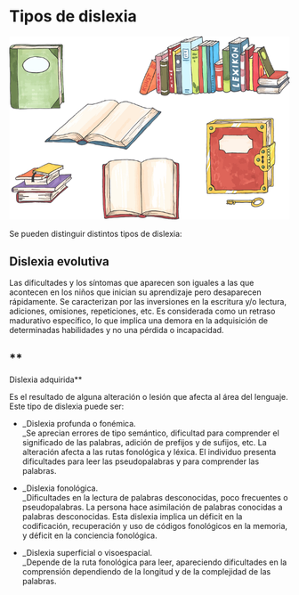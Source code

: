 # Tipos de dislexia


![libros](img/books-2026194__480.png)


Se pueden distinguir distintos tipos de dislexia:

## **Dislexia evolutiva**

Las dificultades y los síntomas que aparecen son iguales a las que acontecen en los niños que inician su aprendizaje pero desaparecen rápidamente. Se caracterizan por las inversiones en la escritura y/o lectura, adiciones, omisiones, repeticiones, etc. Es considerada como un retraso madurativo específico, lo que implica una demora en la adquisición de determinadas habilidades y no una pérdida o incapacidad.

## **  
Dislexia adquirida**

Es el resultado de alguna alteración o lesión que afecta al área del lenguaje. Este tipo de dislexia puede ser:

*   _Dislexia profunda o fonémica.  
    _Se aprecian errores de tipo semántico, dificultad para comprender el significado de las palabras, adición de prefijos y de sufijos, etc. La alteración afecta a las rutas fonológica y léxica. El individuo presenta dificultades para leer las pseudopalabras y para comprender las palabras.  
      
    
*   _Dislexia fonológica.  
    _Dificultades en la lectura de palabras desconocidas, poco frecuentes o pseudopalabras. La persona hace asimilación de palabras conocidas a palabras desconocidas. Esta dislexia implica un déficit en la codificación, recuperación y uso de códigos fonológicos en la memoria, y déficit en la conciencia fonológica.  
      
    
*   _Dislexia superficial o visoespacial.  
    _Depende de la ruta fonológica para leer, apareciendo dificultades en la comprensión dependiendo de la longitud y de la complejidad de las palabras.